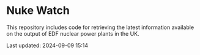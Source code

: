 # Nuke Watch

This repository includes code for retrieving the latest information available on the output of EDF nuclear power plants in the UK.

Last updated: 2024-09-09 15:14